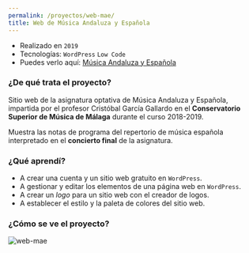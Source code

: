 ```yaml
---
permalink: /proyectos/web-mae/
title: Web de Música Andaluza y Española
---
```


* Realizado en `2019`
* Tecnologías: `WordPress` `Low Code`
* Puedes verlo aquí: [Música Andaluza y Española](musicaandaluzayespanola.wordpress.com)

### ¿De qué trata el proyecto?

Sitio web de la asignatura optativa de Música Andaluza y Española, impartida por el profesor Cristóbal García Gallardo en el **Conservatorio Superior de Música de Málaga** durante el curso 2018-2019. 

Muestra las notas de programa del repertorio de música española interpretado en el **concierto final** de la asignatura.

### ¿Qué aprendí?

- A crear una cuenta y un sitio web gratuito en `WordPress`.
- A gestionar y editar los elementos de una página web en `WordPress`.
- A crear un *logo* para un sitio web con el creador de logos.
- A establecer el estilo y la paleta de colores del sitio web.

### ¿Cómo se ve el proyecto?

![web-mae](../images/web-mae.png)
